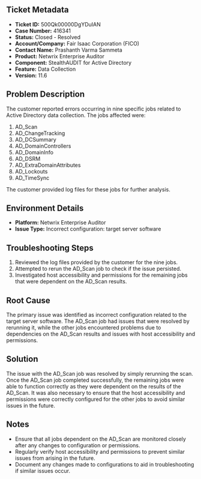 ## Ticket Metadata
- **Ticket ID:** 500Qk00000DgYDuIAN
- **Case Number:** 416341
- **Status:** Closed - Resolved
- **Account/Company:** Fair Isaac Corporation (FICO)
- **Contact Name:** Prashanth Varma Sammeta
- **Product:** Netwrix Enterprise Auditor
- **Component:** StealthAUDIT for Active Directory
- **Feature:** Data Collection
- **Version:** 11.6

## Problem Description
The customer reported errors occurring in nine specific jobs related to Active Directory data collection. The jobs affected were:
1. AD_Scan
2. AD_ChangeTracking
3. AD_DCSummary
4. AD_DomainControllers
5. AD_DomainInfo
6. AD_DSRM
7. AD_ExtraDomainAttributes
8. AD_Lockouts
9. AD_TimeSync

The customer provided log files for these jobs for further analysis.

## Environment Details
- **Platform:** Netwrix Enterprise Auditor
- **Issue Type:** Incorrect configuration: target server software

## Troubleshooting Steps
1. Reviewed the log files provided by the customer for the nine jobs.
2. Attempted to rerun the AD_Scan job to check if the issue persisted.
3. Investigated host accessibility and permissions for the remaining jobs that were dependent on the AD_Scan results.

## Root Cause
The primary issue was identified as incorrect configuration related to the target server software. The AD_Scan job had issues that were resolved by rerunning it, while the other jobs encountered problems due to dependencies on the AD_Scan results and issues with host accessibility and permissions.

## Solution
The issue with the AD_Scan job was resolved by simply rerunning the scan. Once the AD_Scan job completed successfully, the remaining jobs were able to function correctly as they were dependent on the results of the AD_Scan. It was also necessary to ensure that the host accessibility and permissions were correctly configured for the other jobs to avoid similar issues in the future.

## Notes
- Ensure that all jobs dependent on the AD_Scan are monitored closely after any changes to configuration or permissions.
- Regularly verify host accessibility and permissions to prevent similar issues from arising in the future.
- Document any changes made to configurations to aid in troubleshooting if similar issues occur.
